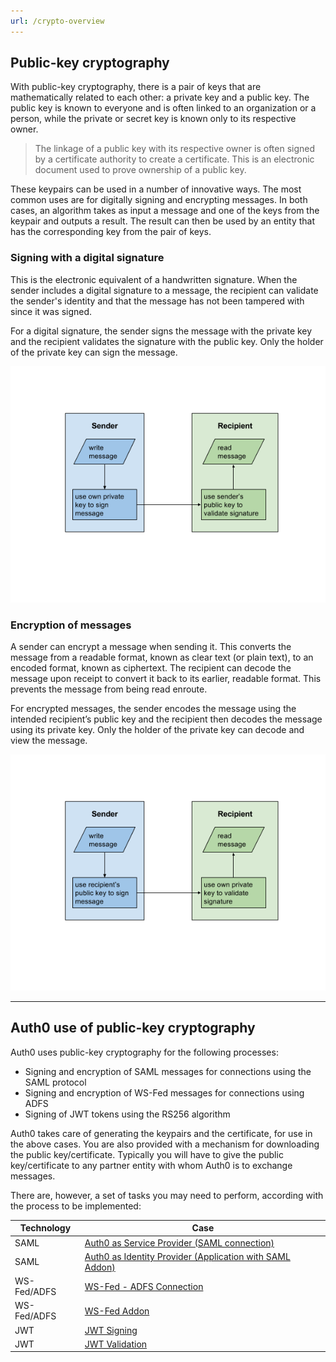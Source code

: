```yaml
---
url: /crypto-overview
---
```


## Public-key cryptography

With public-key cryptography, there is a pair of keys that are mathematically related to each other: a private key and a public key. The public key is known to everyone and is often linked to an organization or a person, while the private or secret key is known only to its respective owner.

> The linkage of a public key with its respective owner is often signed by a certificate authority to create a certificate. This is an electronic document used to prove ownership of a public key.

These keypairs can be used in a number of innovative ways.  The most common uses are for digitally signing and encrypting messages.  In both cases, an algorithm takes as input a message and one of the keys from the keypair and outputs a result.  The result can then be used by an entity that has the corresponding key from the pair of keys. 

### Signing with a digital signature
This is the electronic equivalent of a handwritten signature. When the sender includes a digital signature to a message, the recipient can validate the sender's identity and that the message has not been tampered with since it was signed.

For a digital signature, the sender signs the message with the private key and the recipient validates the signature with the public key.  Only the holder of the private key can sign the message.

![](media/articles/public-key-cryptography/signing-messages.png)

### Encryption of messages
A sender can encrypt a message when sending it. This converts the message from a readable format, known as clear text (or plain text), to an encoded format, known as ciphertext. The recipient can decode the message upon receipt to convert it back to its earlier, readable format. This prevents the message from being read enroute.

For encrypted messages, the sender encodes the message using the intended recipient’s public key and the recipient then decodes the message using its private key. Only the holder of the private key can decode and view the message.

![](media/articles/public-key-cryptography/encrypting-messages.png)

---

## Auth0 use of public-key cryptography

Auth0 uses public-key cryptography for the following processes:
+ Signing and encryption of SAML messages for connections using the SAML protocol
+ Signing and encryption of WS-Fed messages for connections using ADFS
+ Signing of JWT tokens using the RS256 algorithm

Auth0 takes care of generating the keypairs and the certificate, for use in the above cases. You are also provided with a mechanism for downloading the public key/certificate. Typically you will have to give the public key/certificate to any partner entity with whom Auth0 is to exchange messages.

There are, however, a set of tasks you may need to perform, according with the process to be implemented:

| Technology  | Case |
| ----------  | ---- |
| SAML        | [Auth0 as Service Provider (SAML connection)](/saml/auth0-as-sp) |
| SAML        | [Auth0 as Identity Provider (Application with SAML Addon)](/saml/auth0-as-idp) |
| WS-Fed/ADFS | [WS-Fed - ADFS Connection](/wsfed-adfs) |
| WS-Fed/ADFS | [WS-Fed Addon](/wsfed-addon) |
| JWT         | [JWT Signing](/jwt-sign) |
| JWT         | [JWT Validation](/jwt-validate) |

